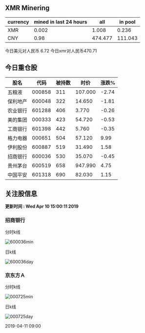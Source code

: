 ## XMR Minering

|currency|mined in last 24 hours|all|in pool|
|---|---|---|---|
|XMR|0.002|1.008|0.236|
|CNY|0.98|474.477|111.043|

今日美元对人民币 6.72	今日xmr对人民币470.71


## 今日重仓股 

|股名|代码|被持数|时价|涨跌%|
|---|---|---|---|---|
|五粮液|000858|311|107.000|-2.74|
|保利地产|600048|322|14.650|-1.81|
|农业银行|601288|406|3.770|-0.26|
|美的集团|000333|423|54.720|-0.53|
|工商银行|601398|442|5.760|-0.35|
|格力电器|000651|504|57.120|9.99|
|伊利股份|600887|519|31.490|1.58|
|招商银行|600036|530|35.070|-0.45|
|贵州茅台|600519|658|947.990|4.75|
|中国平安|601318|690|82.030|1.15|

## 关注股信息
**更新时间 : Wed Apr 10 15:00:11 2019**
### 招商银行 
分时k线

![600036min](http://image.sinajs.cn/newchart/min/n/sh600036.gif)

日k线

![600036day](http://image.sinajs.cn/newchart/daily/n/sh600036.gif)

### 京东方Ａ 
分时k线

![000725min](http://image.sinajs.cn/newchart/min/n/sz000725.gif)

日k线

![000725day](http://image.sinajs.cn/newchart/daily/n/sz000725.gif)

2019-04-11 09:00
